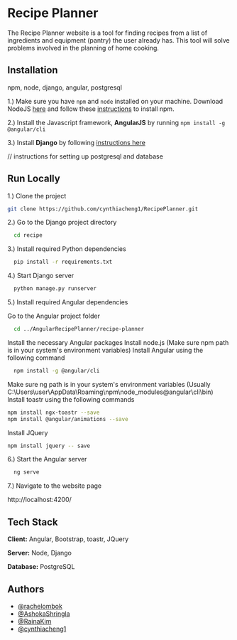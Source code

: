 # Recipe Planner

The Recipe Planner website is a tool for finding recipes from a list of ingredients and equipment (pantry) the user already has. This tool will solve problems involved in the planning of home cooking. 


## Installation

npm, node, django, angular, postgresql

1.) Make sure you have `npm` and `node` installed on your machine. Download NodeJS [here](https://nodejs.org/en/download/) and follow these [instructions](https://docs.npmjs.com/downloading-and-installing-node-js-and-npm) to install npm.

2.) Install the Javascript framework, **AngularJS** by running `npm install -g @angular/cli`

3.) Install **Django** by following [instructions here](https://docs.djangoproject.com/en/4.0/topics/install/)

// instructions for setting up postgresql and database
    
## Run Locally

1.) Clone the project

```bash
git clone https://github.com/cynthiacheng1/RecipePlanner.git
```

2.) Go to the Django project directory

```bash
  cd recipe
```

3.) Install required Python dependencies

```bash
  pip install -r requirements.txt
```
4.) Start Django server

```bash
  python manage.py runserver
```

5.) Install required Angular dependencies

  Go to the Angular project folder
```bash
  cd ../AngularRecipePlanner/recipe-planner
```
  Install the necessary Angular packages
  Install node.js (Make sure npm path is in your system's environment variables)
  Install Angular using the following command
```bash
  npm install -g @angular/cli
```
  Make sure ng path is in your system's environment variables (Usually C:\Users\user\AppData\Roaming\npm\node_modules\@angular\cli\bin)
  Install toastr using the following commands
  ```bash
  npm install ngx-toastr --save
  npm install @angular/animations --save
```
  Install JQuery
  ```bash
  npm install jquery -- save
  ```

6.) Start the Angular server

```bash
  ng serve
```
7.) Navigate to the website page

  http://localhost:4200/

## Tech Stack

**Client:** Angular, Bootstrap, toastr, JQuery

**Server:** Node, Django

**Database:** PostgreSQL

## Authors

- [@rachelombok](https://www.github.com/rachelombok)
- [@AshokaShringla](https://www.github.com/AshokaShringla)
- [@RainaKim](https://www.github.com/RainaKim)
- [@cynthiacheng1](https://www.github.com/cynthiacheng1)